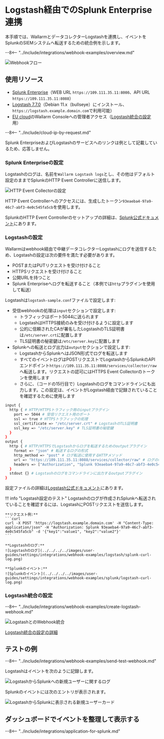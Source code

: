 [splunk-dashboard-by-wallarm-img]: ../../../../images/user-guides/settings/integrations/splunk-dashboard-by-wallarm.png

# Logstash経由でのSplunk Enterprise連携

本手順では、WallarmとデータコレクターLogstashを連携し、イベントをSplunkのSIEMシステムへ転送するための統合例を示します。

--8<-- "../include/integrations/webhook-examples/overview.md"

![Webhookフロー](../../../../images/user-guides/settings/integrations/webhook-examples/logstash/splunk-scheme.png)

## 使用リソース

* [Splunk Enterprise](#splunk-enterprise-configuration)（WEB URL `https://109.111.35.11:8000`、API URL `https://109.111.35.11:8088`）
* [Logstash 7.7.0](#logstash-configuration)（Debian 11.x（bullseye）にインストール、`https://logstash.example.domain.com`で利用可能）
* [EU cloud](https://my.wallarm.com)のWallarm Consoleへの管理者アクセス（[Logstash統合の設定](#configuration-of-logstash-integration)用）

--8<-- "../include/cloud-ip-by-request.md"

Splunk EnterpriseおよびLogstashのサービスへのリンクは例として記載しているため、応答しません。

### Splunk Enterpriseの設定

Logstashのログは、名前を`Wallarm Logstash logs`とし、その他はデフォルト設定のままでSplunkのHTTP Event Controllerに送信します。

![HTTP Event Collectorの設定](../../../../images/user-guides/settings/integrations/webhook-examples/splunk/logstash-setup.png)

HTTP Event Controllerへのアクセスには、生成したトークン`93eaeba4-97a9-46c7-abf3-4e0c545fa5cb`を使用します。

SplunkのHTTP Event Controllerのセットアップの詳細は、[Splunk公式ドキュメント](https://docs.splunk.com/Documentation/Splunk/8.0.5/Data/UsetheHTTPEventCollector)にあります。

### Logstashの設定

Wallarmはwebhook経由で中継データコレクターLogstashにログを送信するため、Logstashの設定は次の要件を満たす必要があります。

* POSTまたはPUTリクエストを受け付けること
* HTTPSリクエストを受け付けること
* 公開URLを持つこと
* Splunk Enterpriseへログを転送すること（本例では`http`プラグインを使用して転送）

Logstashは`logstash-sample.conf`ファイルで設定します:

* 受信webhookの処理は`input`セクションで設定します:
    * トラフィックはポート5044に送られます
    * LogstashはHTTPS接続のみを受け付けるように設定します
    * 公的に信頼されたCAが署名したLogstashのTLS証明書は`/etc/server.crt`に配置します
    * TLS証明書の秘密鍵は`/etc/server.key`に配置します
* Splunkへの転送とログ出力は`output`セクションで設定します:
    * LogstashからSplunkへはJSON形式でログを転送します
    * すべてのイベントログはPOSTリクエストでLogstashからSplunkのAPIエンドポイント`https://109.111.35.11:8088/services/collector/raw`へ転送します。リクエストの認可にはHTTPS Event Collectorのトークンを使用します
    * さらに、（コードの15行目で）Logstashのログをコマンドラインにも出力します。この設定は、イベントがLogstash経由で記録されていることを確認するために使用します

```bash linenums="1"
input {
  http { # HTTP/HTTPSトラフィック用のinputプラグイン
    port => 5044 # 受信リクエスト用のポート
    ssl => true # HTTPSトラフィックの処理
    ssl_certificate => "/etc/server.crt" # LogstashのTLS証明書
    ssl_key => "/etc/server.key" # TLS証明書の秘密鍵
  }
}
output {
  http { # HTTP/HTTPSでLogstashからログを転送するためのoutputプラグイン
    format => "json" # 転送するログの形式
    http_method => "post" # ログ転送に使用するHTTPメソッド
    url => "https://109.111.35.11:8088/services/collector/raw" # ログの転送先エンドポイント
    headers => ["Authorization", "Splunk 93eaeba4-97a9-46c7-abf3-4e0c545fa5cb"] # リクエストの認可に使用するHTTPヘッダー
  }
  stdout {} # Logstashのログをコマンドラインに出力するoutputプラグイン
}
```

設定ファイルの詳細は[Logstash公式ドキュメント](https://www.elastic.co/guide/en/logstash/current/configuration-file-structure.html)にあります。

!!! info "Logstash設定のテスト"
    Logstashのログが作成されSplunkへ転送されていることを確認するには、LogstashにPOSTリクエストを送信します。

    **リクエスト例:**
    ```curl
    curl -X POST 'https://logstash.example.domain.com' -H "Content-Type: application/json" -H "Authorization: Splunk 93eaeba4-97a9-46c7-abf3-4e0c545fa5cb" -d '{"key1":"value1", "key2":"value2"}'
    ```

    **Logstashのログ:**
    ![Logstashのログ](../../../../images/user-guides/settings/integrations/webhook-examples/logstash/splunk-curl-log.png)

    **Splunkのイベント:**
    ![Splunkのイベント](../../../../images/user-guides/settings/integrations/webhook-examples/splunk/logstash-curl-log.png)

### Logstash統合の設定

--8<-- "../include/integrations/webhook-examples/create-logstash-webhook.md"

![LogstashとのWebhook統合](../../../../images/user-guides/settings/integrations/add-logstash-integration.png)

[Logstash統合の設定の詳細](../logstash.md)

## テストの例

--8<-- "../include/integrations/webhook-examples/send-test-webhook.md"

Logstashはイベントを次のように記録します。

![LogstashからSplunkへの新規ユーザーに関するログ](../../../../images/user-guides/settings/integrations/webhook-examples/logstash/splunk-user-log.png)

Splunkのイベントには次のエントリが表示されます。

![LogstashからSplunkに表示される新規ユーザーカード](../../../../images/user-guides/settings/integrations/webhook-examples/splunk/logstash-user.png)

## ダッシュボードでイベントを整理して表示する

--8<-- "../include/integrations/application-for-splunk.md"